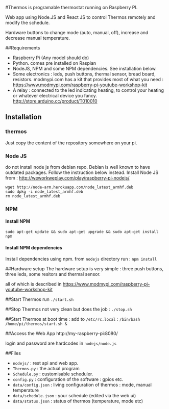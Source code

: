 
#Thermos is programable thermostat running on Raspberry PI.

Web app using Node.JS and React JS to control Thermos remotely and modify the schedule.

Hardware buttons to change mode (auto, manual, off), increase and decrease manual temperature.

##Requirements
- Raspberry Pi (Any model should do)
- Python. comes pre installed on Raspian
- NodeJS, NPM and some NPM dependencies. See installation below.
- Some electronics : leds, push buttons, thermal sensor, bread board, resistors. modmypi.com has a kit that provides most of what you need : https://www.modmypi.com/raspberry-pi-youtube-workshop-kit
- A relay : connected to the led indicating heating, to control your heating or whatever electrical device you fancy. http://store.arduino.cc/product/T010010

## Installation
### thermos
Just copy the content of the repository somewhere on your pi.

### Node JS
do not install node js from debian repo. Debian is well known to have outdated packages. Follow the instruction below instead.
Install Node JS from : http://weworkweplay.com/play/raspberry-pi-nodejs/
```
wget http://node-arm.herokuapp.com/node_latest_armhf.deb
sudo dpkg -i node_latest_armhf.deb
rm node_latest_armhf.deb
```
### NPM
#### Install NPM
`sudo apt-get update && sudo apt-get upgrade && sudo apt-get install npm`
#### Install NPM dependencies
Install dependencies using npm.
from `nodejs` directory run :
`npm install`


##Hardware setup 
The hardware setup is very simple : three push buttons, three leds, some resitors and thermal sensor.
 
all of which is described in https://www.modmypi.com/raspberry-pi-youtube-workshop-kit
	
##Start Thermos
run `./start.sh`

##Stop Thermos
not very clean but does the job : `./stop.sh`

##Start Thermos at boot time :
add to `/etc/rc.local` : `/bin/bash /home/pi/thermos/start.sh &`

##Access the Web App
http://my-raspberry-pi:8080/

login and password are hardcodes in `nodejs/node.js`

##Files
- `nodejs/` : rest api and web app.
- `Thermos.py` : the actual program
- `Schedule.py` : customisable scheduler.
- `config.py` : configuration of the software : gpios etc.
- `data/config.json` :  living configuration of thermos : mode, manual temperature
- `data/schedule.json` : your schedule (edited via the web ui)
- `data/status.json` : status of thermos (temperature, mode etc)
	

